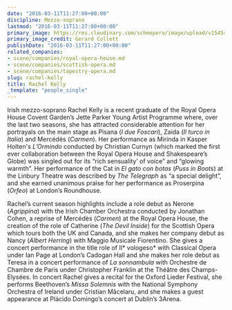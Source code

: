 ```yaml
---
date: "2016-03-11T11:27:00+00:00"
discipline: Mezzo-soprano
lastmod: "2016-03-11T11:27:00+00:00"
primary_image: https://res.cloudinary.com/schmopera/image/upload/v1545409169/media/webhook-uploads/1457695501930/2016-03-11---Rachel-Kelly--Gerard-Collett.jpg.jpg
primary_image_credit: Gerard Collett
publishDate: "2016-03-11T11:27:00+00:00"
related_companies:
- scene/companies/royal-opera-house.md
- scene/companies/scottish-opera.md
- scene/companies/tapestry-opera.md
slug: rachel-kelly
title: Rachel Kelly
_template: "people_single"
---
```


Irish mezzo-soprano Rachel Kelly is a recent graduate of the Royal Opera House Covent Garden’s Jette Parker Young Artist Programme where, over the last two seasons, she has attracted considerable attention for her portrayals on the main stage as Pisana (*I due Foscari*), Zaida (*Il turco in Italia*) and Mercédès (*Carmen*). Her performance as Mirinda in Kasper Holten's *L’Ormindo* conducted by Christian Curnyn (which marked the first ever collaboration between the Royal Opera House and Shakespeare’s Globe) was singled out for its “rich sensuality’ of voice” and “glowing warmth”. Her performance of the Cat in *El gato con botas* (*Puss in Boots*) at the Linbury Theatre was described by *The Telegraph* as “a special delight”, and she earned unanimous praise for her performance as Proserpina (*Orfeo*) at London’s Roundhouse.

Rachel’s current season highlights include a role debut as Nerone (*Agrippina*) with the Irish Chamber Orchestra conducted by Jonathan Cohen, a reprise of Mercédès (*Carmen*) at the Royal Opera House, the creation of the role of Catherine (*The Devil Inside*) for the Scottish Opera which tours both the UK and Canada, and she makes her company debut as Nancy (*Albert Herring*) with Maggio Musicale Fiorentino. She gives a concert performance in the title role of Il* vologeso* with Classical Opera under Ian Page at London’s Cadogan Hall and she makes her role debut as Teresa in a concert performance of *La sonnambula* with Orchestre de Chambre de Paris under Christopher Franklin at the Théâtre des Champs-Elysées. In concert Rachel gives a recital for the Oxford Lieder Festival, she performs Beethoven’s *Missa Solemnis* with the National Symphony Orchestra of Ireland under Cristian Măcelaru, and she makes a guest appearance at Plácido Domingo’s concert at Dublin’s 3Arena.

